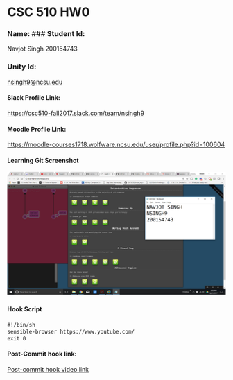 # CSC 510 HW0

### Name:                                                           ### Student Id:
Navjot Singh 
200154743
### Unity Id: 
nsingh9@ncsu.edu

#### Slack Profile Link: 
https://csc510-fall2017.slack.com/team/nsingh9

#### Moodle Profile Link: 
https://moodle-courses1718.wolfware.ncsu.edu/user/profile.php?id=100604

#### Learning Git Screenshot
![img](Git.png)

#### Hook Script
```shell
#!/bin/sh
sensible-browser https://www.youtube.com/
exit 0
```

#### Post-Commit hook link:
[Post-commit hook video link](https://www.youtube.com/watch?v=_CRtaFXDtZg)  
